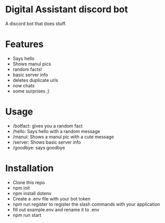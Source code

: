 # Digital Assistant discord bot
A discord bot that does stuff. 

# Features
- Says hello
- Shows manul pics
- random facts!
- basic server info
- deletes duplicate urls
- now chats
- some surprises ;)

# Usage
- /botfact: gives you a random fact
- /hello: Says hello with a random message
- /manul: Shows a manul pic with a cute message
- /server: Shows basic server info
- /goodbye: says goodbye

# Installation
- Clone this repo
- npm init
- npm install dotenv
- Create a .env file with your bot token
- npm run register to register the slash commands with your application
- fill out example.env and rename it to .env
- npm run start
